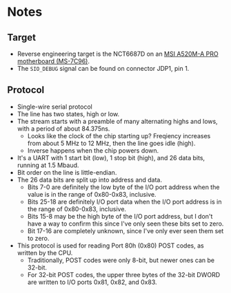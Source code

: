 # Notes


## Target

- Reverse engineering target is the NCT6687D on an [MSI A520M-A PRO motherboard (MS-7C96)][msi-a520m-a-pro].
- The `SIO_DEBUG` signal can be found on connector JDP1, pin 1.


## Protocol

- Single-wire serial protocol
- The line has two states, high or low.
- The stream starts with a preamble of many alternating highs and lows, with a period of about 84.375ns.
  - Looks like the clock of the chip starting up?
    Freqiency increases from about 5 MHz to 12 MHz, then the line goes idle (high).
  - Inverse happens when the chip powers down.
- It's a UART with 1 start bit (low), 1 stop bit (high), and 26 data bits, running at 1.5 Mbaud.
- Bit order on the line is little-endian.
- The 26 data bits are split up into address and data.
  - Bits 7-0 are definitely the low byte of the I/O port address when the value is in the range of 0x80-0x83, inclusive.
  - Bits 25-18 are definitely I/O port data when the I/O port address is in the range of 0x80-0x83, inclusive.
  - Bits 15-8 may be the high byte of the I/O port address, but I don't have a way to confirm this since I've only seen these bits set to zero.
  - Bit 17-16 are completely unknown, since I've only ever seen them set to zero.
- This protocol is used for reading Port 80h (0x80) POST codes, as written by the CPU.
  - Traditionally, POST codes were only 8-bit, but newer ones can be 32-bit.
  - For 32-bit POST codes, the upper three bytes of the 32-bit DWORD are written to I/O ports 0x81, 0x82, and 0x83.


[msi-a520m-a-pro]: https://www.msi.com/Motherboard/A520M-A-PRO
